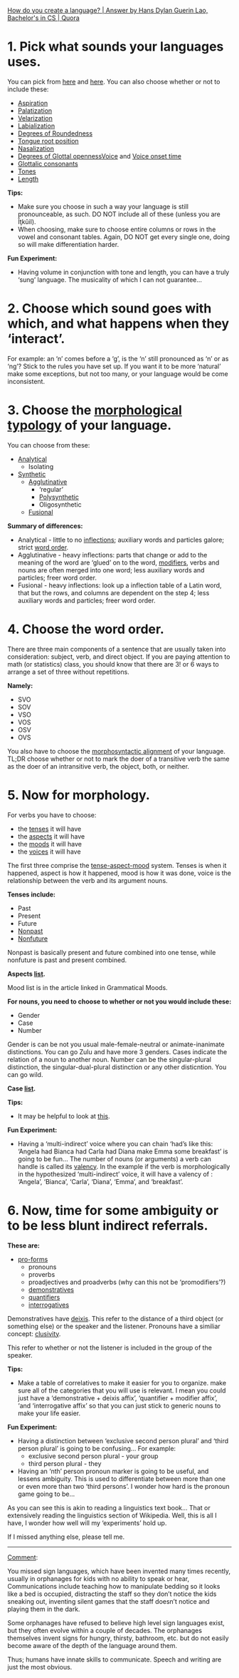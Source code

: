 [How do you create a language? | Answer by Hans Dylan Guerin Lao, Bachelor's in CS | Quora](https://www.quora.com/How-do-you-create-a-language/answer/Hans-Dylan-Guerin-Lao?no_redirect=1)
# 1. Pick what sounds your languages uses.

You can pick from [here](https://en.m.wikipedia.org/wiki/Vowel "en.m.wikipedia.org") and [here](https://en.wikipedia.org/wiki/Consonant "en.wikipedia.org"). You can also choose whether or not to include these:

- [Aspiration](https://en.m.wikipedia.org/wiki/Aspirated_consonant "en.m.wikipedia.org")
- [Palatization](https://en.m.wikipedia.org/wiki/Palatalization_(phonetics) "en.m.wikipedia.org")
- [Velarization](https://en.m.wikipedia.org/wiki/Velarization "en.m.wikipedia.org")
- [Labialization](https://en.m.wikipedia.org/wiki/Labialization "en.m.wikipedia.org")
- [Degrees of Roundedness](https://en.m.wikipedia.org/wiki/Roundedness "en.m.wikipedia.org")
- [Tongue root position](https://en.m.wikipedia.org/wiki/Advanced_and_retracted_tongue_root "en.m.wikipedia.org")
- [Nasalization](https://en.m.wikipedia.org/wiki/Nasalization "en.m.wikipedia.org")
- [Degrees of Glottal openness](https://en.m.wikipedia.org/wiki/Phonation#State_of_the_glottis "en.m.wikipedia.org")[Voice](https://en.m.wikipedia.org/wiki/Voice_(phonetics) "en.m.wikipedia.org") and [Voice onset time](https://en.m.wikipedia.org/wiki/Voice_onset_time "en.m.wikipedia.org")
- [Glottalic consonants](https://en.m.wikipedia.org/wiki/Glottalic_consonant "en.m.wikipedia.org")
- [Tones](https://en.m.wikipedia.org/wiki/Tone_(linguistics) "en.m.wikipedia.org")
- [Length](https://en.m.wikipedia.org/wiki/Length_(phonetics) "en.m.wikipedia.org")

**Tips:**

- Make sure you choose in such a way your language is still pronounceable, as such. DO NOT include all of these (unless you are Îţkûil).
- When choosing, make sure to choose entire columns or rows in the vowel and consonant tables. Again, DO NOT get every single one, doing so will make differentiation harder.

**Fun Experiment:**

- Having volume in conjunction with tone and length, you can have a truly ‘sung’ language. The musicality of which I can not guarantee…

# 2. Choose which sound goes with which, and what happens when they ‘interact’.

For example: an ‘n’ comes before a ‘g’, is the ‘n’ still pronounced as ‘n’ or as ‘ng’? Stick to the rules you have set up. If you want it to be more ‘natural’ make some exceptions, but not too many, or your language would be come inconsistent.

# 3. Choose the [morphological typology](https://en.m.wikipedia.org/wiki/Morphological_typology "en.m.wikipedia.org") of your language.

You can choose from these:

- [Analytical](https://en.m.wikipedia.org/wiki/Analytic_language "en.m.wikipedia.org")
	- Isolating
- [Synthetic](https://en.m.wikipedia.org/wiki/Synthetic_language "en.m.wikipedia.org")
	- [Agglutinative](https://en.m.wikipedia.org/wiki/Synthetic_language "en.m.wikipedia.org")
		- ‘regular’
		- [Polysynthetic](https://en.m.wikipedia.org/wiki/Polysynthetic_language "en.m.wikipedia.org")
		- Oligosynthetic
	- [Fusional](https://en.m.wikipedia.org/wiki/Fusional_language "en.m.wikipedia.org")

**Summary of differences:**

- Analytical - little to no [inflections](https://en.m.wikipedia.org/wiki/Inflection "en.m.wikipedia.org"); auxiliary words and particles galore; strict [word order](https://en.m.wikipedia.org/wiki/Word_order "en.m.wikipedia.org").
- Agglutinative - heavy inflections: parts that change or add to the meaning of the word are ‘glued’ on to the word, [modifiers](https://en.m.wikipedia.org/wiki/Grammatical_modifier "en.m.wikipedia.org"), verbs and nouns are often merged into one word; less auxiliary words and particles; freer word order.
- Fusional - heavy inflections: look up a inflection table of a Latin word, that but the rows, and columns are dependent on the step 4; less auxiliary words and particles; freer word order.

# 4. Choose the word order.

There are three main components of a sentence that are usually taken into consideration: subject, verb, and direct object. If you are paying attention to math (or statistics) class, you should know that there are 3! or 6 ways to arrange a set of three without repetitions.

**Namely:**
- SVO
- SOV
- VSO
- VOS
- OSV
- OVS

You also have to choose the [morphosyntactic alignment](https://en.m.wikipedia.org/wiki/Morphosyntactic_alignment "en.m.wikipedia.org") of your language. TL;DR choose whether or not to mark the doer of a transitive verb the same as the doer of an intransitive verb, the object, both, or neither.

# 5. Now for morphology.

For verbs you have to choose:

- the [tenses](https://en.m.wikipedia.org/wiki/Grammatical_tense "en.m.wikipedia.org") it will have
- the [aspects](https://en.m.wikipedia.org/wiki/Grammatical_aspect "en.m.wikipedia.org") it will have
- the [moods](https://en.m.wikipedia.org/wiki/Grammatical_mood "en.m.wikipedia.org") it will have
- the [voices](https://en.m.wikipedia.org/wiki/Voice_(grammar) "en.m.wikipedia.org") it will have

The first three comprise the [tense-aspect-mood](https://en.m.wikipedia.org/wiki/Tense%E2%80%93aspect%E2%80%93mood "en.m.wikipedia.org") system. Tenses is when it happened, aspect is how it happened, mood is how it was done, voice is the relationship between the verb and its argument nouns.

**Tenses include:**

- Past
- Present
- Future
- [Nonpast](https://en.m.wikipedia.org/wiki/Nonpast_tense "en.m.wikipedia.org")
- [Nonfuture](https://en.m.wikipedia.org/wiki/Nonfuture_tense "en.m.wikipedia.org")

Nonpast is basically present and future combined into one tense, while nonfuture is past and present combined.

**Aspects [list](https://en.m.wikipedia.org/wiki/Grammatical_aspect#Terms_for_various_aspects "en.m.wikipedia.org").**

Mood list is in the article linked in Grammatical Moods.

**For nouns, you need to choose to whether or not you would include these:**

- Gender
- Case
- Number

Gender is can be not you usual male-female-neutral or animate-inanimate distinctions. You can go Zulu and have more 3 genders. Cases indicate the relation of a noun to another noun. Number can be the singular-plural distinction, the singular-dual-plural distinction or any other disticntion. You can go wild.

**Case [list](https://en.wikipedia.org/wiki/List_of_grammatical_cases "en.wikipedia.org").**

**Tips:**

- It may be helpful to look at [this](https://en.m.wikipedia.org/wiki/Case_hierarchy "en.m.wikipedia.org").

**Fun Experiment:**

- Having a ‘multi-indirect’ voice where you can chain ‘had’s like this: ‘Angela had Bianca had Carla had Diana make Emma some breakfast’ is going to be fun… The number of nouns (or arguments) a verb can handle is called its [valency](https://en.m.wikipedia.org/wiki/Valency_(linguistics) "en.m.wikipedia.org"). In the example if the verb is morphologically in the hypothesized ‘multi-indirect’ voice, it will have a valency of : ‘Angela’, ‘Bianca’, ‘Carla’, ‘Diana’, ‘Emma’, and ‘breakfast’.

# 6. Now, time for some ambiguity or to be less blunt indirect referrals.

**These are:**
- [pro-forms](https://en.m.wikipedia.org/wiki/Pro-form "en.m.wikipedia.org")
	- pronouns
	- proverbs
	- proadjectives and proadverbs (why can this not be ‘promodifiers’?)
	- [demonstratives](https://en.m.wikipedia.org/wiki/Demonstrative "en.m.wikipedia.org")
	- [quantifiers](https://en.m.wikipedia.org/wiki/Quantifier_(linguistics) "en.m.wikipedia.org")
	- [interrogatives](https://en.m.wikipedia.org/wiki/Interrogative_word "en.m.wikipedia.org")
 
Demonstratives have [deixis](https://en.m.wikipedia.org/wiki/Deixis "en.m.wikipedia.org"). This refer to the distance of a third object (or something else) or the speaker and the listener. Pronouns have a similiar concept: [clusivity](https://en.m.wikipedia.org/wiki/Clusivity "en.m.wikipedia.org").

This refer to whether or not the listener is included in the group of the speaker.

**Tips:**

- Make a table of correlatives to make it easier for you to organize. make sure all of the categories that you will use is relevant. I mean you could just have a ‘demonstrative + deixis affix’, ‘quantifier + modifier affix’, ‘and ‘interrogative affix’ so that you can just stick to generic nouns to make your life easier.

**Fun Experiment:**

- Having a distinction between ‘exclusive second person plural’ and ‘third person plural’ is going to be confusing… For example:
	- exclusive second person plural - your group
	- third person plural - they
- Having an ‘nth’ person pronoun marker is going to be useful, and lessens ambiguity. This is used to differentiate between more than one or even more than two ‘third persons’. I wonder how hard is the pronoun game going to be…

As you can see this is akin to reading a linguistics text book… That or extensively reading the linguistics section of Wikipedia. Well, this is all I have, I wonder how well will my ‘experiments’ hold up.

If I missed anything else, please tell me.

---

[Comment](https://www.quora.com/What-would-it-take-to-make-a-new-language/answer/Hans-Dylan-Guerin-Lao?comment_id=356754219&comment_type=2):

You missed sign languages, which have been invented many times recently, usually in orphanages for kids with no ability to speak or hear, Communications include teaching how to manipulate bedding so it looks like a bed is occupied, distracting the staff so they don’t notice the kids sneaking out, inventing silent games that the staff doesn’t notice and playing them in the dark.

Some orphanages have refused to believe high level sign languages exist, but they often evolve within a couple of decades. The orphanages themselves invent signs for hungry, thirsty, bathroom, etc. but do not easily become aware of the depth of the language around them.

Thus; humans have innate skills to communicate. Speech and writing are just the most obvious.
